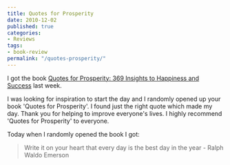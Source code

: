 ```yaml
---
title: Quotes for Prosperity
date: 2010-12-02
published: true
categories:
- Reviews
tags:
- book-review
permalink: "/quotes-prosperity/"
---
```

I got the book [Quotes for Prosperity: 369 Insights to Happiness and Success](http://www.amazon.com/gp/product/0646492799?ie=UTF8&amp;tag=abundaunlimi-20&amp;linkCode=as2&amp;camp=1789&amp;creative=390957&amp;creativeASIN=0646492799) last week.

I was looking for inspiration to start the day and I randomly opened up your book 'Quotes for Prosperity'. I found just the right quote which made my day. Thank you for helping to improve everyone's lives. I highly recommend 'Quotes for Prosperity' to everyone.

Today when I randomly opened the book I got:
>Write it on your heart that every day is the best day in the year - Ralph Waldo Emerson